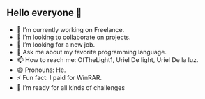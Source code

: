 ## Hello everyone 👋

- 🔭 I’m currently working on Freelance.
- 👯 I’m looking to collaborate on projects.
- 🤔 I’m looking for a new job.
- 💬 Ask me about my favorite programming language.
- 📫 How to reach me: OfTheLight1, Uriel De light, Uriel De la luz.
- 😄 Pronouns: He.
- ⚡ Fun fact: I paid for WinRAR.
- 🙋 I’m ready for all kinds of challenges
